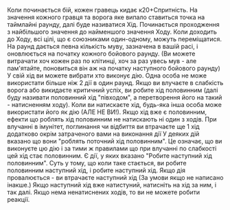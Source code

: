Коли починається бій, кожен гравець кидає к20+Спритність.
На значення кожного гравця та ворога яке випало ставиться точка на таймлайні раунду, далі буде називатися Хід. 
Починається проходження з найбільшого значення до найменшого значення Ходу.
Коли доходить до Ходу, всі цілі, що є союзниками один-одному, можуть переміщатися. На раунд дається певна кількість муву, зазначена в вашій расі, і оновлюється на початку кожного бойового раунду. (Ви можете витрачати хоч кожен раз по клітинці, хоч за раз увесь мув - але пам'ятайте, поновиться він аж на початку наступного бойового раунду)
У свій хід ви можете вибрати хто виконує дію. Одна особа не може використати більше ніж 2 дії в один раунд.
Якщо ви влучаєте в слабкість ворога або викидаєте критичний успіх, ви робите хід половинним (далі буду називати половинний хід "півходом", а перетворення його на такий - натисненням ходу). Коли ви натискаєте хід, будь-яка інша особа може використати його як дію (АЛЕ НЕ ВИ!). Якщо хід вже є половинним, ефекти що роблять хід половинним не натискають ні один з ходів.
При влучанні в імунітет, поглинання чи відбиття ви втрачаєте ще 1 хід додатково окрім затраченого вами на виконання дії
У деяких дій вказано що вони "роблять поточний хід половинним". Це означає, що ви виконуєте цю дію і за тими ж правилами що при влучанні по слабкості цей хід стає половинним.
Є дії, у яких вказано "Робите наступний хід половинним". Суть у тому, що коли таке стається, ви робите половинним наступний хід, і робите наступний хід. Якщо дія провалюється - ви втрачаєте наступний хід (За умови якщо не написано інакше.) Якщо наступний хід вже натистуний, натисніть на хід за ним, і так далі. Якщо нема ненатиснених ходів, то ви не можете робити реакції.
